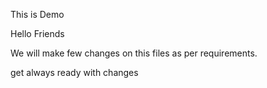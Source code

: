 This is Demo

Hello Friends

We will make few changes on this files as per requirements.

get always ready with changes

